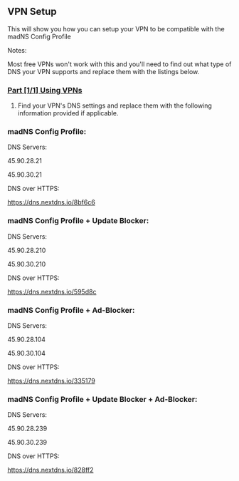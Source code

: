 ## VPN Setup

This will show you how you can setup your VPN to be compatible with the madNS Config Profile

Notes:

Most free VPNs won't work with this and you'll need to find out what type of DNS your VPN supports and replace them with the listings below.

### [Part [1/1] Using VPNs](accent://)

1. Find your VPN's DNS settings and replace them with the following information provided if applicable.

### madNS Config Profile:

DNS Servers:

45.90.28.21

45.90.30.21

DNS over HTTPS:

https://dns.nextdns.io/8bf6c6

### madNS Config Profile + Update Blocker:

DNS Servers:

45.90.28.210

45.90.30.210

DNS over HTTPS:

https://dns.nextdns.io/595d8c

### madNS Config Profile + Ad-Blocker:

DNS Servers:

45.90.28.104

45.90.30.104

DNS over HTTPS:

https://dns.nextdns.io/335179

### madNS Config Profile + Update Blocker + Ad-Blocker:

DNS Servers:

45.90.28.239

45.90.30.239

DNS over HTTPS:

https://dns.nextdns.io/828ff2
